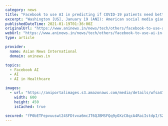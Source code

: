```yaml
---
category: news
title: "Facebook to use AI in predicting if COVID-19 patients need better healthcare"
excerpt: "Washington [US], January 19 (ANI): American social media giant Facebook is publishing a research conducted by its artificial intelligence (AI) unit in an effort to help healthcare providers ..."
publishedDateTime: 2021-01-19T01:36:00Z
originalUrl: "https://www.aninews.in/news/tech/others/facebook-to-use-ai-in-predicting-if-covid-19-patients-need-better-healthcare20210119005324/"
webUrl: "https://www.aninews.in/news/tech/others/facebook-to-use-ai-in-predicting-if-covid-19-patients-need-better-healthcare20210119005324/"
type: article

provider:
  name: Asian News International
  domain: aninews.in

topics:
  - Facebook AI
  - AI
  - AI in Healthcare

images:
  - url: "https://aniportalimages.s3.amazonaws.com/media/details/wfsa4753.jpg"
    width: 600
    height: 450
    isCached: true

secured: "fP0bETFepvuuswt24SFDtvxa6mcJT6QJBMSFQq9yOXzC8qcA4RaiIstdpI/SZnmjg+onR2Me6ZPKZedjoEniRIJJkSr+sJFZnYVHi1uj19CDph0utflVM8vB8c3BvtLR5XCBzjZpIRzisHYlUXwQgy9YD0vv9NHLK6YvLKKSkflAXDiim92Wbm8G3LF5DtLmV9Xg4XvY5JM5YMUAP98rUxlBI4G7pIQTD5MhZPSUBe+6aoXcvcRkCfHX9zYHkEcpqngJzXjacEHt69iKgG+j7EQKTFJ7zvjk3JCAH1CTA5DsUfH6L0b6QkJPa+PvZTJndDgfRzf/GzRZRfeCxaWeV42I5N9Gtw6P+Yxj8zyVhSw=;76HXYkYFIec08pzdWL/9qA=="
---
```


